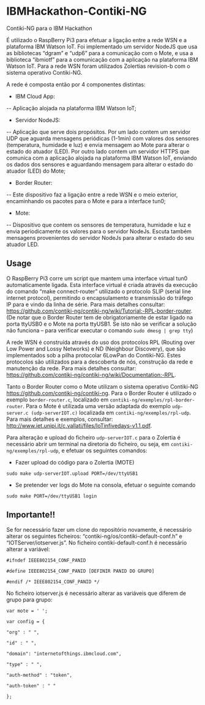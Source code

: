 # IBMHackathon-Contiki-NG
Contiki-NG para o IBM Hackathon


É utilizado o RaspBerry Pi3 para efetuar a ligação entre a rede WSN e a plataforma IBM Watson IoT. Foi implementado um servidor NodeJS que usa as bibliotecas “dgram” e “udp6” para a comunicação com o Mote, e usa a biblioteca “ibmiotf” para a comunicação com a aplicação na plataforma IBM Watson IoT. Para a rede WSN foram utilizados Zolertias revision-b com o sistema operativo Contiki-NG.

A rede é composta então por 4 componentes distintas:

- IBM Cloud App:

-- Aplicação alojada na plataforma IBM Watson IoT;

- Servidor NodeJS:

-- Aplicação que serve dois propósitos. Por um lado contem um servidor UDP que aguarda mensagens periódicas (1-1min) com valores dos sensores (temperatura, humidade e luz) e envia mensagem ao Mote para alterar o estado do atuador (LED). Por outro lado contem um servidor HTTPS que comunica com a aplicação alojada na plataforma IBM Watson IoT, enviando os dados dos sensores e aguardando mensagem para alterar o estado do atuador (LED) do Mote;

- Border Router:

-- Este dispositivo faz a ligação entre a rede WSN e o meio exterior, encaminhando os pacotes para o Mote e para a interface tun0;

- Mote:

-- Dispositivo que contem os sensores de temperatura, humidade e luz e envia periodicamente os valores para o servidor NodeJs. Escuta também mensagens provenientes do servidor NodeJs para alterar o estado do seu atuador LED. 

## Usage

O RaspBerry Pi3 corre um script que mantem uma interface virtual tun0 automaticamente ligada. Esta interface virtual é criada através da execução do comando “make connect-router” utilizado o protocolo SLIP (serial line internet protocol), permitindo o encapsulamento e transmissão do tráfego IP para e vindo da linha de série. Para mais detalhes consultar: https://github.com/contiki-ng/contiki-ng/wiki/Tutorial:-RPL-border-router. (De notar que o Border Router tem de obrigatoriamente de estar ligado na porta ttyUSB0 e o Mote na porta ttyUSB1. Se isto não se verificar a solução não funciona – para verificar executar o comando `sudo dmesg | grep tty`)

A rede WSN é construída através do uso dos protocolos RPL (Routing over Low Power and Lossy Networks) e ND (Neighbour Discovery), que são implementados sob a pilha protocolar 6LowPan do Contiki-NG. Estes protocolos são utilizados para a descoberta de nós, construção da rede e manutenção da rede. Para mais detalhes consultar: https://github.com/contiki-ng/contiki-ng/wiki/Documentation:-RPL.

Tanto o Border Router como o Mote utilizam o sistema operativo Contiki-NG https://github.com/contiki-ng/contiki-ng. Para o Border Router é utilizado o exemplo `border-router.c`, localizado em `contiki-ng/exemples/rpl-border-router`. Para o Mote é utilizada uma versão adaptada do exemplo `udp-server.c (udp-serverIOT.c)` localizada em `contiki-ng/exemples/rpl-udp`. Para mais detalhes e exemplos, consultar: http://www.iet.unipi.it/c.vallati/files/IoTinfivedays-v1.1.pdf.

Para alteração e upload do ficheiro `udp-serverIOT.c` para o Zolertia é necessário abrir um terminal na diretoria do ficheiro, ou seja, em `contiki-ng/exemples/rpl-udp`, e efetuar os seguintes comandos:

- Fazer upload do código para o Zolertia (MOTE)

`sudo make udp-serverIOT.upload PORT=/dev/ttyUSB1`  

- Se pretender ver logs do Mote na consola, efetuar o seguinte comando

`sudo make PORT=/dev/ttyUSB1 login`




## Importante!!
Se for necessário fazer um clone do repositório novamente, é necessário alterar os seguintes ficheiros: “contiki-ng/os/contiki-default-conf.h” e “IOTServer/iotserver.js”. No ficheiro contiki-default-conf.h é necessário alterar a variável:

`#ifndef IEEE802154_CONF_PANID`

`#define IEEE802154_CONF_PANID [DEFINIR PANID DO GRUPO]`

`#endif /* IEEE802154_CONF_PANID */`

No ficheiro iotserver.js é necessário alterar as variáveis que diferem de grupo para grupo: 

`var mote = ' ';`

`var config = {`

    "org" : " ",
    
    "id" : " ",
    
    "domain": "internetofthings.ibmcloud.com",
    
    "type" : " ",
    
    "auth-method" : "token",
    
    "auth-token" : " "
    
`};`

